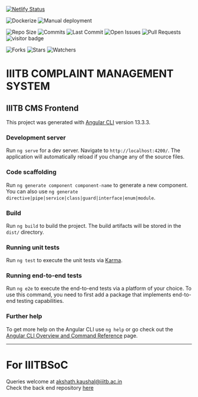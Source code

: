 [![Netlify Status](https://api.netlify.com/api/v1/badges/7c905f7b-4914-454c-9339-f1cec6bfb4be/deploy-status)](https://app.netlify.com/sites/iiitbcms/deploys)

![Dockerize](https://github.com/akshathkaushal/IIITB-CMS-Frontend/actions/workflows/dockerize.yml/badge.svg)
![Manual deployment](https://github.com/akshathkaushal/IIITB-CMS-Frontend/actions/workflows/deploy.yml/badge.svg)

![Repo Size](https://img.shields.io/github/repo-size/akshathkaushal/IIITB-CMS-Frontend) 
![Commits](https://img.shields.io/github/commit-activity/w/akshathkaushal/IIITB-CMS-Frontend)
![Last Commit](https://img.shields.io/github/last-commit/akshathkaushal/IIITB-CMS-Frontend/master)
![Open Issues](https://img.shields.io/github/issues-raw/akshathkaushal/IIITB-CMS-Frontend)
![Pull Requests](https://img.shields.io/github/issues-pr-raw/akshathkaushal/IIITB-CMS-Frontend)
![visitor badge](https://visitor-badge.glitch.me/badge?page_id=akshathkaushal.IIITB-CMS-Frontend&left_text=Visitors)

![Forks](https://img.shields.io/github/forks/akshathkaushal/IIITB-CMS-Frontend?style=social)
![Stars](https://img.shields.io/github/stars/akshathkaushal/IIITB-CMS-Frontend?style=social)
![Watchers](https://img.shields.io/github/watchers/akshathkaushal/IIITB-CMS-Frontend?style=social)

# IIITB COMPLAINT MANAGEMENT SYSTEM

## IIITB CMS Frontend

This project was generated with [Angular CLI](https://github.com/angular/angular-cli) version 13.3.3.

### Development server
Run `ng serve` for a dev server. Navigate to `http://localhost:4200/`. The application will automatically reload if you change any of the source files.

### Code scaffolding
Run `ng generate component component-name` to generate a new component. You can also use `ng generate directive|pipe|service|class|guard|interface|enum|module`.

### Build
Run `ng build` to build the project. The build artifacts will be stored in the `dist/` directory.

### Running unit tests
Run `ng test` to execute the unit tests via [Karma](https://karma-runner.github.io).

### Running end-to-end tests
Run `ng e2e` to execute the end-to-end tests via a platform of your choice. To use this command, you need to first add a package that implements end-to-end testing capabilities.

### Further help
To get more help on the Angular CLI use `ng help` or go check out the [Angular CLI Overview and Command Reference](https://angular.io/cli) page.

***
# For IIITBSoC
Queries welcome at [akshath.kaushal@iiitb.ac.in](mailto:akshath.kaushal@iiitb.ac.in)    
Check the back end repository [here](https://github.com/akshathkaushal/IIITB-CMS-Backend)
